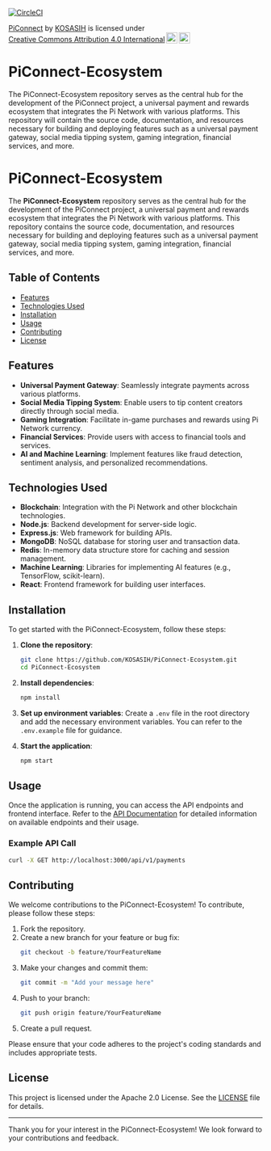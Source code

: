 [![CircleCI](https://dl.circleci.com/status-badge/img/gh/KOSASIH/PiConnect-Ecosystem/tree/main.svg?style=svg)](https://dl.circleci.com/status-badge/redirect/gh/KOSASIH/PiConnect-Ecosystem/tree/main)

<p xmlns:cc="http://creativecommons.org/ns#" xmlns:dct="http://purl.org/dc/terms/"><a property="dct:title" rel="cc:attributionURL" href="https://github.com/KOSASIH/PiConnect-Ecosystem">PiConnect</a> by <a rel="cc:attributionURL dct:creator" property="cc:attributionName" href="https://www.linkedin.com/in/kosasih-81b46b5a">KOSASIH</a> is licensed under <a href="https://creativecommons.org/licenses/by/4.0/?ref=chooser-v1" target="_blank" rel="license noopener noreferrer" style="display:inline-block;">Creative Commons Attribution 4.0 International<img style="height:22px!important;margin-left:3px;vertical-align:text-bottom;" src="https://mirrors.creativecommons.org/presskit/icons/cc.svg?ref=chooser-v1" alt=""><img style="height:22px!important;margin-left:3px;vertical-align:text-bottom;" src="https://mirrors.creativecommons.org/presskit/icons/by.svg?ref=chooser-v1" alt=""></a></p>

# PiConnect-Ecosystem
The PiConnect-Ecosystem repository serves as the central hub for the development of the PiConnect project, a universal payment and rewards ecosystem that integrates the Pi Network with various platforms. This repository will contain the source code, documentation, and resources necessary for building and deploying features such as a universal payment gateway, social media tipping system, gaming integration, financial services, and more.

# PiConnect-Ecosystem

The **PiConnect-Ecosystem** repository serves as the central hub for the development of the PiConnect project, a universal payment and rewards ecosystem that integrates the Pi Network with various platforms. This repository contains the source code, documentation, and resources necessary for building and deploying features such as a universal payment gateway, social media tipping system, gaming integration, financial services, and more.

## Table of Contents

- [Features](#features)
- [Technologies Used](#technologies-used)
- [Installation](#installation)
- [Usage](#usage)
- [Contributing](#contributing)
- [License](#license)

## Features

- **Universal Payment Gateway**: Seamlessly integrate payments across various platforms.
- **Social Media Tipping System**: Enable users to tip content creators directly through social media.
- **Gaming Integration**: Facilitate in-game purchases and rewards using Pi Network currency.
- **Financial Services**: Provide users with access to financial tools and services.
- **AI and Machine Learning**: Implement features like fraud detection, sentiment analysis, and personalized recommendations.

## Technologies Used

- **Blockchain**: Integration with the Pi Network and other blockchain technologies.
- **Node.js**: Backend development for server-side logic.
- **Express.js**: Web framework for building APIs.
- **MongoDB**: NoSQL database for storing user and transaction data.
- **Redis**: In-memory data structure store for caching and session management.
- **Machine Learning**: Libraries for implementing AI features (e.g., TensorFlow, scikit-learn).
- **React**: Frontend framework for building user interfaces.

## Installation

To get started with the PiConnect-Ecosystem, follow these steps:

1. **Clone the repository**:
   ```bash
   git clone https://github.com/KOSASIH/PiConnect-Ecosystem.git
   cd PiConnect-Ecosystem
   ```

2. **Install dependencies**:
   ```bash
   npm install
   ```

3. **Set up environment variables**:
   Create a `.env` file in the root directory and add the necessary environment variables. You can refer to the `.env.example` file for guidance.

4. **Start the application**:
   ```bash
   npm start
   ```

## Usage

Once the application is running, you can access the API endpoints and frontend interface. Refer to the [API Documentation](docs/API.md) for detailed information on available endpoints and their usage.

### Example API Call

```bash
curl -X GET http://localhost:3000/api/v1/payments
```

## Contributing

We welcome contributions to the PiConnect-Ecosystem! To contribute, please follow these steps:

1. Fork the repository.
2. Create a new branch for your feature or bug fix:
   ```bash
   git checkout -b feature/YourFeatureName
   ```
3. Make your changes and commit them:
   ```bash
   git commit -m "Add your message here"
   ```
4. Push to your branch:
   ```bash
   git push origin feature/YourFeatureName
   ```
5. Create a pull request.

Please ensure that your code adheres to the project's coding standards and includes appropriate tests.

## License

This project is licensed under the Apache 2.0 License. See the [LICENSE](LICENSE) file for details.

---

Thank you for your interest in the PiConnect-Ecosystem! We look forward to your contributions and feedback.

